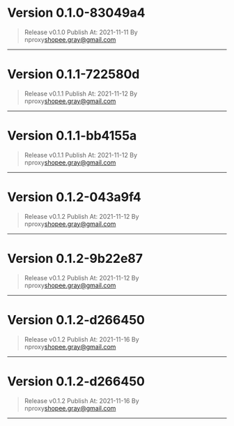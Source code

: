 # Version 0.1.0-83049a4
    
> Release v0.1.0
 Publish At: 2021-11-11 By nproxy<shopee.gray@gmail.com>
---

# Version 0.1.1-722580d
    
> Release v0.1.1
 Publish At: 2021-11-12 By nproxy<shopee.gray@gmail.com>
---

# Version 0.1.1-bb4155a
    
> Release v0.1.1
 Publish At: 2021-11-12 By nproxy<shopee.gray@gmail.com>
---

# Version 0.1.2-043a9f4
    
> Release v0.1.2
 Publish At: 2021-11-12 By nproxy<shopee.gray@gmail.com>
---

# Version 0.1.2-9b22e87
    
> Release v0.1.2
 Publish At: 2021-11-12 By nproxy<shopee.gray@gmail.com>
---

# Version 0.1.2-d266450
    
> Release v0.1.2
 Publish At: 2021-11-16 By nproxy<shopee.gray@gmail.com>
---

# Version 0.1.2-d266450
    
> Release v0.1.2
 Publish At: 2021-11-16 By nproxy<shopee.gray@gmail.com>
---
